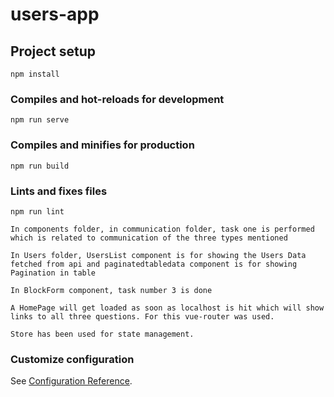 # users-app

## Project setup

```
npm install
```

### Compiles and hot-reloads for development

```
npm run serve
```

### Compiles and minifies for production

```
npm run build
```

### Lints and fixes files

```
npm run lint
```

```
In components folder, in communication folder, task one is performed which is related to communication of the three types mentioned
```

```
In Users folder, UsersList component is for showing the Users Data fetched from api and paginatedtabledata component is for showing Pagination in table
```

```
In BlockForm component, task number 3 is done
```

```
A HomePage will get loaded as soon as localhost is hit which will show links to all three questions. For this vue-router was used.

```

```
Store has been used for state management.
```

### Customize configuration

See [Configuration Reference](https://cli.vuejs.org/config/).
